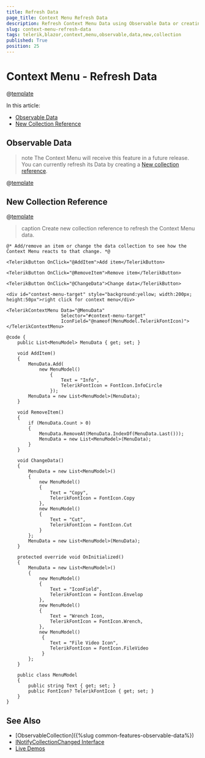 ```yaml
---
title: Refresh Data
page_title: Context Menu Refresh Data
description: Refresh Context Menu Data using Observable Data or creating a new Collection reference.
slug: context-menu-refresh-data
tags: telerik,blazor,context,menu,observable,data,new,collection
published: True
position: 25
---
```


# Context Menu - Refresh Data

@[template](/_contentTemplates/common/observable-data.md#intro)

In this article:
- [Observable Data](#observable-data)
- [New Collection Reference](#new-collection-reference)

## Observable Data

>note The Context Menu will receive this feature in a future release. You can currently refresh its Data by creating a [New collection reference](#new-collection-reference).

@[template](/_contentTemplates/common/observable-data.md#observable-data)

## New Collection Reference

@[template](/_contentTemplates/common/observable-data.md#refresh-data)

>caption Create new collection reference to refresh the Context Menu data.

````CSHTML
@* Add/remove an item or change the data collection to see how the Context Menu reacts to that change. *@

<TelerikButton OnClick="@AddItem">Add item</TelerikButton>

<TelerikButton OnClick="@RemoveItem">Remove item</TelerikButton>

<TelerikButton OnClick="@ChangeData">Change data</TelerikButton>

<div id="context-menu-target" style="background:yellow; width:200px; height:50px">right click for context menu</div>

<TelerikContextMenu Data="@MenuData"
                    Selector="#context-menu-target"
                    IconField="@nameof(MenuModel.TelerikFontIcon)">
</TelerikContextMenu>

@code {
    public List<MenuModel> MenuData { get; set; }

    void AddItem()
    {
        MenuData.Add(
            new MenuModel()
                {
                    Text = "Info",
                    TelerikFontIcon = FontIcon.InfoCircle
                });
        MenuData = new List<MenuModel>(MenuData);
    }

    void RemoveItem()
    {
        if (MenuData.Count > 0)
        {
            MenuData.RemoveAt(MenuData.IndexOf(MenuData.Last()));
            MenuData = new List<MenuModel>(MenuData);
        }
    }

    void ChangeData()
    {
        MenuData = new List<MenuModel>()
        {
            new MenuModel()
            {
                Text = "Copy",
                TelerikFontIcon = FontIcon.Copy
            },
            new MenuModel()
            {
                Text = "Cut",
                TelerikFontIcon = FontIcon.Cut
            }
        };
        MenuData = new List<MenuModel>(MenuData);
    }

    protected override void OnInitialized()
    {
        MenuData = new List<MenuModel>()
        {
            new MenuModel()
            {
                Text = "IconField",
                TelerikFontIcon = FontIcon.Envelop
            },
            new MenuModel()
            {
                Text = "Wrench Icon,
                TelerikFontIcon = FontIcon.Wrench,
            },
            new MenuModel()
             {
                Text = "File Video Icon",
                TelerikFontIcon = FontIcon.FileVideo
             }
        };
    }

    public class MenuModel
    {
        public string Text { get; set; }
        public FontIcon? TelerikFontIcon { get; set; }
    }
}
````

## See Also

  * [ObservableCollection]({%slug common-features-observable-data%})
  * [INotifyCollectionChanged Interface](https://docs.microsoft.com/en-us/dotnet/api/system.collections.specialized.inotifycollectionchanged?view=netframework-4.8)
  * [Live Demos](https://demos.telerik.com/blazor-ui/)

